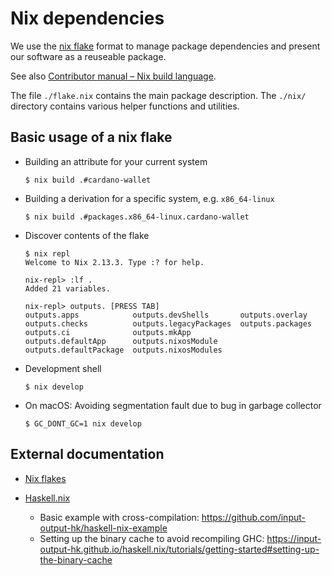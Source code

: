 # Nix dependencies

We use the [nix flake][flake] format to manage package dependencies
and present our software as a reuseable package.

See also [Contributor manual – Nix build language](https://cardano-foundation.github.io/cardano-wallet/contributor/what/nix.html).

The file `./flake.nix` contains the main package description.
The `./nix/` directory contains various helper functions and utilities.

  [flake]: https://nixos.wiki/wiki/Flakes
  [haskell.nix]: https://github.com/input-output-hk/haskell.nix


## Basic usage of a nix flake

* Building an attribute for your current system

    ```
    $ nix build .#cardano-wallet
    ```

* Building a derivation for a specific system, e.g. `x86_64-linux`

    ```
    $ nix build .#packages.x86_64-linux.cardano-wallet
    ```

* Discover contents of the flake

    ```
    $ nix repl
    Welcome to Nix 2.13.3. Type :? for help.

    nix-repl> :lf .
    Added 21 variables.

    nix-repl> outputs. [PRESS TAB]
    outputs.apps            outputs.devShells       outputs.overlay
    outputs.checks          outputs.legacyPackages  outputs.packages
    outputs.ci              outputs.mkApp
    outputs.defaultApp      outputs.nixosModule
    outputs.defaultPackage  outputs.nixosModules
    ```

* Development shell
    ```
    $ nix develop
    ```

* On macOS: Avoiding segmentation fault due to bug in garbage collector

    ```
    $ GC_DONT_GC=1 nix develop
    ```

## External documentation

* [Nix flakes][flake]

* [Haskell.nix][]
    * Basic example with cross-compilation: https://github.com/input-output-hk/haskell-nix-example
    * Setting up the binary cache to avoid recompiling GHC: https://input-output-hk.github.io/haskell.nix/tutorials/getting-started#setting-up-the-binary-cache